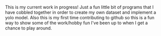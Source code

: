 This is my current work in progress! Just a fun little bit of programs that I have cobbled together in order to create my own dataset and implement a yolo model.
Also this is my first time contributing to github so this is a fun way to show some of the work/hobby fun I've been up to when I get a chance to play around. 

